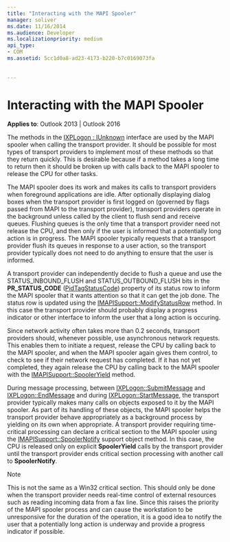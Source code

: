 ```yaml
---
title: "Interacting with the MAPI Spooler"
manager: soliver
ms.date: 11/16/2014
ms.audience: Developer
ms.localizationpriority: medium
api_type:
- COM
ms.assetid: 5cc1d0a8-ad23-4173-b220-b7c0169073fa
 
 
---
```


# Interacting with the MAPI Spooler

  
  
**Applies to**: Outlook 2013 | Outlook 2016 
  
The methods in the [IXPLogon : IUnknown](ixplogoniunknown.md) interface are used by the MAPI spooler when calling the transport provider. It should be possible for most types of transport providers to implement most of these methods so that they return quickly. This is desirable because if a method takes a long time to return then it should be broken up with calls back to the MAPI spooler to release the CPU for other tasks. 
  
The MAPI spooler does its work and makes its calls to transport providers when foreground applications are idle. After optionally displaying dialog boxes when the transport provider is first logged on (governed by flags passed from MAPI to the transport provider), transport providers operate in the background unless called by the client to flush send and receive queues. Flushing queues is the only time that a transport provider need not release the CPU, and then only if the user is informed that a potentially long action is in progress. The MAPI spooler typically requests that a transport provider flush its queues in response to a user action, so the transport provider typically does not need to do anything to ensure that the user is informed.
  
A transport provider can independently decide to flush a queue and use the STATUS_INBOUND_FLUSH and STATUS_OUTBOUND_FLUSH bits in the **PR_STATUS_CODE** ([PidTagStatusCode](pidtagstatuscode-canonical-property.md)) property of its status row to inform the MAPI spooler that it wants attention so that it can get the job done. The status row is updated using the [IMAPISupport::ModifyStatusRow](imapisupport-modifystatusrow.md) method. In this case the transport provider should probably display a progress indicator or other interface to inform the user that a long action is occuring. 
  
Since network activity often takes more than 0.2 seconds, transport providers should, whenever possible, use asynchronous network requests. This enables them to initiate a request, release the CPU by calling back to the MAPI spooler, and when the MAPI spooler again gives them control, to check to see if their network request has completed. If it has not yet completed, they again release the CPU by calling back to the MAPI spooler with the [IMAPISupport::SpoolerYield](imapisupport-spooleryield.md) method. 
  
During message processing, between [IXPLogon::SubmitMessage](ixplogon-submitmessage.md) and [IXPLogon::EndMessage](ixplogon-endmessage.md) and during [IXPLogon::StartMessage](ixplogon-startmessage.md), the transport provider typically makes many calls on objects exposed to it by the MAPI spooler. As part of its handling of these objects, the MAPI spooler helps the transport provider behave appropriately as a background process by yielding on its own when appropriate. A transport provider requiring time-critical processing can declare a critical section to the MAPI spooler using the [IMAPISupport::SpoolerNotify](imapisupport-spoolernotify.md) support object method. In this case, the CPU is released only on explicit **SpoolerYield** calls by the transport provider until the transport provider ends critical section processing with another call to **SpoolerNotify**.
  
> [!NOTE]
> This is not the same as a Win32 critical section. This should only be done when the transport provider needs real-time control of external resources such as reading incoming data from a fax line. Since this raises the priority of the MAPI spooler process and can cause the workstation to be unresponsive for the duration of the operation, it is a good idea to notify the user that a potentially long action is underway and provide a progress indicator if possible. 
  

